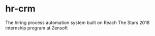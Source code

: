 # hr-crm
The hiring process automation system built on Reach The Stars 2018 internship program at Zensoft
